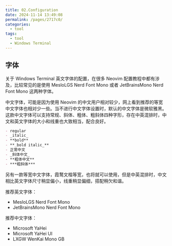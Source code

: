 ```yaml
---
title: 02.Configuration
date: 2024-11-14 13:49:08
permalink: /pages/2717c0/
categories: 
  - tool
tags: 
  - tool
  - Windows Terminal
---
```


## 字体

关于 Windows Terminal 英文字体的配置，在很多 Neovim 配置教程中都有涉及，比较常见的是使用 MesloLGS Nerd Font Mono 或者 JetBrainsMono Nerd Font Mono 这两种字体。

中文字体，可能是因为使用 Neovim 的中文用户相对较少，网上看到推荐的等宽中文字体也相对少一些。当不进行中文字体设置时，默认的中文字体是微软雅黑。这款中文字体可以支持常规、斜体、粗体、粗斜体四种字形，存在中英混排时，中文和英文字体的大小和线重也大致相当，配合良好。

```md
- regular
- _italic_
- **bold**
- **_bold italic_**
- 正常中文
- _斜体中文_
- **粗体中文**
- ***粗斜体***
```

另有一款等宽中文字体，霞鹜文楷等宽，也将就可以使用，但是中英混排时，中文相比英文字体尺寸稍显偏小，线重稍显偏细，搭配稍欠和谐。

推荐英文字体：

- MesloLGS Nerd Font Mono
- JetBrainsMono Nerd Font Mono

推荐中文字体：

- Microsoft YaHei
- Microsoft YaHei UI
- LXGW WenKai Mono GB
